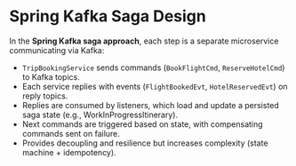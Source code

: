 # Spring Kafka Saga Design

In the **Spring Kafka saga approach**, each step is a separate microservice communicating via Kafka:

- `TripBookingService` sends commands (`BookFlightCmd`, `ReserveHotelCmd`) to Kafka topics.
- Each service replies with events (`FlightBookedEvt`, `HotelReservedEvt`) on reply topics.
- Replies are consumed by listeners, which load and update a persisted saga state (e.g., WorkInProgressItinerary).
- Next commands are triggered based on state, with compensating commands sent on failure.
- Provides decoupling and resilience but increases complexity (state machine + idempotency). 
